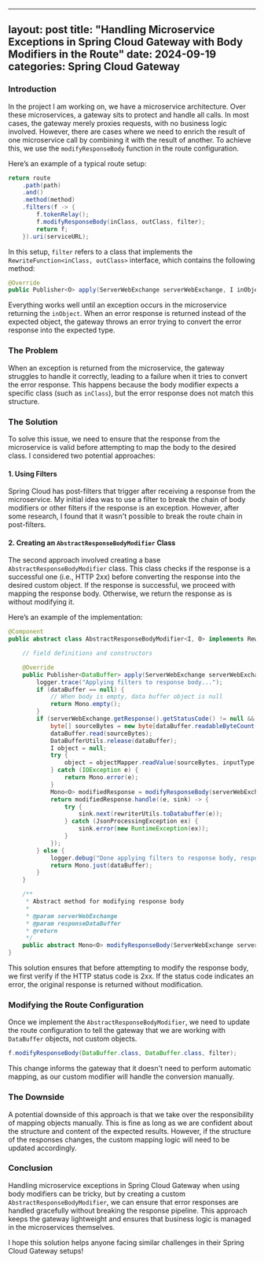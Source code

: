 
---
layout: post
title: "Handling Microservice Exceptions in Spring Cloud Gateway with Body Modifiers in the Route"
date: 2024-09-19
categories: Spring Cloud Gateway
---

### Introduction

In the project I am working on, we have a microservice architecture. Over these microservices, a gateway sits to protect and handle all calls. In most cases, the gateway merely proxies requests, with no business logic involved. However, there are cases where we need to enrich the result of one microservice call by combining it with the result of another. To achieve this, we use the `modifyResponseBody` function in the route configuration.

Here’s an example of a typical route setup:

```java
return route
    .path(path)
    .and()
    .method(method)
    .filters(f -> {
        f.tokenRelay();
        f.modifyResponseBody(inClass, outClass, filter);
        return f;
    }).uri(serviceURL);
```

In this setup, `filter` refers to a class that implements the `RewriteFunction<inClass, outClass>` interface, which contains the following method:

```java
@Override
public Publisher<O> apply(ServerWebExchange serverWebExchange, I inObject) { ... }
```

Everything works well until an exception occurs in the microservice returning the `inObject`. When an error response is returned instead of the expected object, the gateway throws an error trying to convert the error response into the expected type.

### The Problem

When an exception is returned from the microservice, the gateway struggles to handle it correctly, leading to a failure when it tries to convert the error response. This happens because the body modifier expects a specific class (such as `inClass`), but the error response does not match this structure.

### The Solution

To solve this issue, we need to ensure that the response from the microservice is valid before attempting to map the body to the desired class. I considered two potential approaches:

#### 1. Using Filters

Spring Cloud has post-filters that trigger after receiving a response from the microservice. My initial idea was to use a filter to break the chain of body modifiers or other filters if the response is an exception. However, after some research, I found that it wasn't possible to break the route chain in post-filters.

#### 2. Creating an `AbstractResponseBodyModifier` Class

The second approach involved creating a base `AbstractResponseBodyModifier` class. This class checks if the response is a successful one (i.e., HTTP 2xx) before converting the response into the desired custom object. If the response is successful, we proceed with mapping the response body. Otherwise, we return the response as is without modifying it.

Here’s an example of the implementation:

```java
@Component
public abstract class AbstractResponseBodyModifier<I, O> implements RewriteFunction<DataBuffer, DataBuffer> {

    // field definitions and constructors

    @Override
    public Publisher<DataBuffer> apply(ServerWebExchange serverWebExchange, DataBuffer dataBuffer) {
        logger.trace("Applying filters to response body...");
        if (dataBuffer == null) {
            // When body is empty, data buffer object is null
            return Mono.empty();
        }
        if (serverWebExchange.getResponse().getStatusCode() != null && serverWebExchange.getResponse().getStatusCode().is2xxSuccessful()) {
            byte[] sourceBytes = new byte[dataBuffer.readableByteCount()];
            dataBuffer.read(sourceBytes);
            DataBufferUtils.release(dataBuffer);
            I object = null;
            try {
                object = objectMapper.readValue(sourceBytes, inputType);
            } catch (IOException e) {
                return Mono.error(e);
            }
            Mono<O> modifiedResponse = modifyResponseBody(serverWebExchange, object);
            return modifiedResponse.handle((e, sink) -> {
                try {
                    sink.next(rewriterUtils.toDatabuffer(e));
                } catch (JsonProcessingException ex) {
                    sink.error(new RuntimeException(ex));
                }
            });
        } else {
            logger.debug("Done applying filters to response body, response status was not successful");
            return Mono.just(dataBuffer);
        }
    }

    /**
     * Abstract method for modifying response body
     *
     * @param serverWebExchange
     * @param responseDataBuffer
     * @return
     */
    public abstract Mono<O> modifyResponseBody(ServerWebExchange serverWebExchange, I responseDataBuffer);
}
```

This solution ensures that before attempting to modify the response body, we first verify if the HTTP status code is 2xx. If the status code indicates an error, the original response is returned without modification.

### Modifying the Route Configuration

Once we implement the `AbstractResponseBodyModifier`, we need to update the route configuration to tell the gateway that we are working with `DataBuffer` objects, not custom objects.

```java
f.modifyResponseBody(DataBuffer.class, DataBuffer.class, filter);
```

This change informs the gateway that it doesn't need to perform automatic mapping, as our custom modifier will handle the conversion manually.

### The Downside

A potential downside of this approach is that we take over the responsibility of mapping objects manually. This is fine as long as we are confident about the structure and content of the expected results. However, if the structure of the responses changes, the custom mapping logic will need to be updated accordingly.

### Conclusion

Handling microservice exceptions in Spring Cloud Gateway when using body modifiers can be tricky, but by creating a custom `AbstractResponseBodyModifier`, we can ensure that error responses are handled gracefully without breaking the response pipeline. This approach keeps the gateway lightweight and ensures that business logic is managed in the microservices themselves.

I hope this solution helps anyone facing similar challenges in their Spring Cloud Gateway setups!
